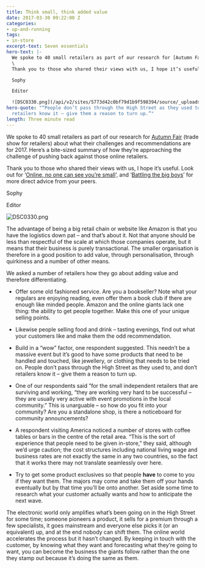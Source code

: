 ```yaml
---
title: Think small, think added value
date: 2017-03-30 09:22:00 Z
categories:
- up-and-running
tags:
- in-store
excerpt-text: Seven essentials
hero-text: |-
  We spoke to 40 small retailers as part of our research for [Autumn Fair](https://www.autumnfair.com/) (trade show for retailers) about what their challenges and recommendations are for 2017. Here’s a bite-sized summary of how they’re approaching the challenge of pushing back against those online retailers.
  \
  Thank you to those who shared their views with us, I hope it’s useful. Look out for ‘Online, no one can see you’re small’, and ‘[Battling the big boys](http://insideretail.com/articles/battling-the-big-boys/)’ for more direct advice from your peers.

  Sophy

  Editor

  ![DSC0330.png](/api/v2/sites/5773d42c0bf79d1b9f598394/source/_uploads/DSC0330.png?download)
hero-quote: "“People don’t pass through the High Street as they used to, and don’t
  retailers know it – give them a reason to turn up.”"
length: Three minute read
---
```


We spoke to 40 small retailers as part of our research for [Autumn Fair](https://www.autumnfair.com/) (trade show for retailers) about what their challenges and recommendations are for 2017. Here’s a bite-sized summary of how they’re approaching the challenge of pushing back against those online retailers.

Thank you to those who shared their views with us, I hope it’s useful. Look out for ‘[Online, no one can see you’re small](http://insideretail.com/articles/online-no-one-can-see-youre-small/)’, and ‘[Battling the big boys](http://insideretail.com/articles/battling-the-big-boys/)’ for more direct advice from your peers.

Sophy

Editor

![DSC0330.png](/api/v2/sites/5773d42c0bf79d1b9f598394/source/_uploads/DSC0330.png?download)

The advantage of being a big retail chain or website like Amazon is that you have the logistics down pat – and that’s about it. Not that anyone should be less than respectful of the scale at which those companies operate, but it means that their business is purely transactional. The smaller organisation is therefore in a good position to add value, through personalisation, through quirkiness and a number of other means.

We asked a number of retailers how they go about adding value and therefore differentiating.

* Offer some old fashioned service. Are you a bookseller? Note what your regulars are enjoying reading, even offer them a book club if there are enough like minded people. Amazon and the online giants lack one thing: the ability to get people together. Make this one of your unique selling points.

* Likewise people selling food and drink – tasting evenings, find out what your customers like and make them the odd recommendation.

* Build in a “wow” factor, one respondent suggested. This needn’t be a massive event but it’s good to have some products that need to be handled and touched, like jewellery, or clothing that needs to be tried on. People don’t pass through the High Street as they used to, and don’t retailers know it – give them a reason to turn up.

* One of our respondents said ”for the small independent retailers that are surviving and working, “they are working very hard to be successful – they are usually very active with event promotions in the local community.” This is unarguable – so how do you fit into your community? Are you a standalone shop, is there a noticeboard for community announcements?

* A respondent visiting America noticed a number of stores with coffee tables or bars in the centre of the retail area. “This is the sort of experience that people need to be given in-store,” they said, although we’d urge caution; the cost structures including national living wage and business rates are not exactly the same in any two countries, so the fact that it works there may not translate seamlessly over here.

* Try to get some product exclusives so that people **have** to come to you if they want them. The majors may come and take them off your hands eventually but by that time you’ll be onto another. Set aside some time to research what your customer actually wants and how to anticipate the next wave.

The electronic world only amplifies what’s been going on in the High Street for some time; someone pioneers a product, it sells for a premium through a few specialists, it goes mainstream and everyone else picks it (or an equivalent) up, and at the end nobody can shift them. The online world accelerates the process but it hasn’t changed. By keeping in touch with the customer, by knowing what they want and forecasting what they’re going to want, you can become the business the giants follow rather than the one they stamp out because it’s doing the same as them.